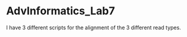 # AdvInformatics_Lab7

I have 3 different scripts for the alignment of the 3 different read types. 
